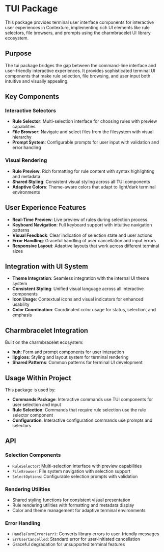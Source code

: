 # TUI Package

This package provides terminal user interface components for interactive user experiences in Contexture, implementing rich UI elements like rule selectors, file browsers, and prompts using the charmbracelet UI library ecosystem.

## Purpose

The tui package bridges the gap between the command-line interface and user-friendly interactive experiences. It provides sophisticated terminal UI components that make rule selection, file browsing, and user input both intuitive and visually appealing.

## Key Components

### Interactive Selectors
- **Rule Selector**: Multi-selection interface for choosing rules with preview capabilities
- **File Browser**: Navigate and select files from the filesystem with visual hierarchy
- **Prompt System**: Configurable prompts for user input with validation and error handling

### Visual Rendering
- **Rule Preview**: Rich formatting for rule content with syntax highlighting and metadata
- **Shared Styling**: Consistent visual styling across all TUI components
- **Adaptive Colors**: Theme-aware colors that adapt to light/dark terminal environments

## User Experience Features

- **Real-Time Preview**: Live preview of rules during selection process
- **Keyboard Navigation**: Full keyboard support with intuitive navigation patterns
- **Visual Feedback**: Clear indication of selection state and user actions
- **Error Handling**: Graceful handling of user cancellation and input errors
- **Responsive Layout**: Adaptive layouts that work across different terminal sizes

## Integration with UI System

- **Theme Integration**: Seamless integration with the internal UI theme system
- **Consistent Styling**: Unified visual language across all interactive components  
- **Icon Usage**: Contextual icons and visual indicators for enhanced usability
- **Color Coordination**: Coordinated color usage for status, selection, and emphasis

## Charmbracelet Integration

Built on the charmbracelet ecosystem:
- **huh**: Form and prompt components for user interaction
- **lipgloss**: Styling and layout system for terminal rendering
- **Shared Patterns**: Common patterns for terminal UI development

## Usage Within Project

This package is used by:
- **Commands Package**: Interactive commands use TUI components for user selection and input
- **Rule Selection**: Commands that require rule selection use the rule selector component
- **Configuration**: Interactive configuration commands use prompts and selectors

## API

### Selection Components
- `RuleSelector`: Multi-selection interface with preview capabilities
- `FileBrowser`: File system navigation with selection support
- `SelectOptions`: Configurable selection prompts with validation

### Rendering Utilities
- Shared styling functions for consistent visual presentation
- Rule rendering utilities with formatting and metadata display
- Color and theme management for adaptive terminal environments

### Error Handling
- `HandleFormError(err)`: Converts library errors to user-friendly messages
- `ErrUserCancelled`: Standard error for user-initiated cancellation
- Graceful degradation for unsupported terminal features